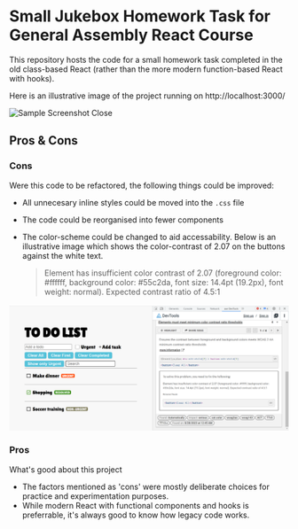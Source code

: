 # Small Jukebox Homework Task for General Assembly React Course

This repository hosts the code for a small homework task completed in the old class-based React (rather than the more modern function-based React with hooks).

Here is an illustrative image of the project running on http://localhost:3000/

<img alt="Sample Screenshot Close" src="" width="75%">

## Pros & Cons

### Cons
Were this code to be refactored, the following things could be improved:
- All unnecesary inline styles could be moved into the `.css` file
- The code could be reorganised into fewer components
- The color-scheme could be changed to aid accessability. Below is an illustrative image which shows the color-contrast of 2.07 on the buttons against the white text.

  > Element has insufficient color contrast of 2.07 (foreground color: #ffffff, background color: #55c2da, font size: 14.4pt (19.2px), font weight: normal). Expected contrast ratio of 4.5:1

![Sample Screenshot with Tools](https://github.com/1jds/ga-to-do-app/blob/main/to%20do%20list%20app%20illustrative%20screenshot.png)

### Pros
What's good about this project
- The factors mentioned as 'cons' were mostly deliberate choices for practice and experimentation purposes.
- While modern React with functional components and hooks is preferrable, it's always good to know how legacy code works.

